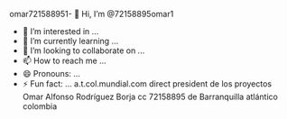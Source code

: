 omar721588951- 👋 Hi, I’m @72158895omar1
- 👀 I’m interested in ...
- 🌱 I’m currently learning ...
- 💞️ I’m looking to collaborate on ...
- 📫 How to reach me ...
- 😄 Pronouns: ...
- ⚡ Fun fact: ...
a.t.col.mundial.com direct president de los proyectos Omar Alfonso Rodríguez Borja cc 72158895 de Barranquilla atlántico colombia
<!---
72158895omar1/72158895omar1 is a ✨ special ✨ repository because its `README.md` (this file) appears on your GitHub profile.
You can click the Preview link to take a look at your changes.
--->
